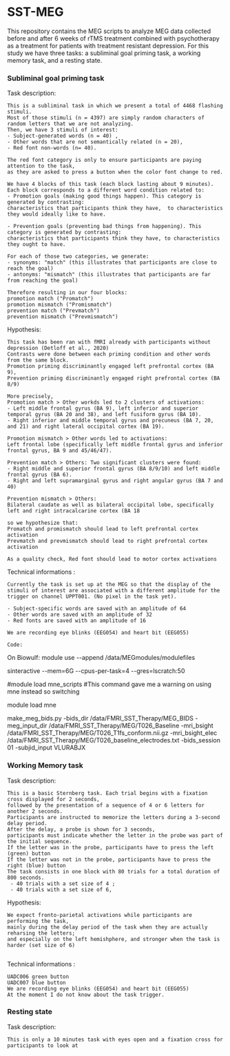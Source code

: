 # SST-MEG
This repository contains the MEG scripts to analyze MEG data collected before and after 6 weeks of rTMS treatment combined with psychotherapy as a treatment for patients with treatment resistant depression. 
For this study we have three tasks: a subliminal goal priming task, a working memory task, and a resting state.

### Subliminal goal priming task 


Task description:

```
This is a subliminal task in which we present a total of 4468 flashing stimuli.
Most of those stimuli (n = 4397) are simply random characters of random letters that we are not analyzing.
Then, we have 3 stimuli of interest:
- Subject-generated words (n = 40) ,
- Other words that are not semantically related (n = 20),
- Red font non-words (n= 40).

The red font category is only to ensure participants are paying attention to the task,
as they are asked to press a button when the color font change to red.

We have 4 blocks of this task (each block lasting about 9 minutes).
Each block corresponds to a different word condition related to:
- Promotion goals (making good things happen). This category is generated by contrasting:
characteristics that participants think they have,  to characteristics they would ideally like to have.

- Prevention goals (preventing bad things from happening). This category is generated by contrasting:
characteristics that participants think they have, to characteristics they ought to have.

For each of those two categories, we generate:
- synonyms: "match" (this illustrates that participants are close to reach the goal)
- antonyms: "mismatch" (this illustrates that participants are far from reaching the goal)

Therefore resulting in our four blocks:
promotion match ("Promatch")
promotion mismatch ("Promismatch")
prevention match ("Prevmatch")
prevention mismatch ("Prevmismatch")
```

Hypothesis:


```
This task has been ran with fMRI already with participants without depression (Detloff et al., 2020)
Contrasts were done between each priming condition and other words from the same block.
Promotion priming discriminantly engaged left prefrontal cortex (BA 9),
Prevention priming discriminantly engaged right prefrontal cortex (BA 8/9)

More precisely,
Promotion match > Other workds led to 2 clusters of activations:
- Left middle frontal gyrus (BA 9), left inferior and superior temporal gyrus (BA 20 and 38), and left fusiform gyrus (BA 10).
- Right inferior and middle temporal gyrus and precuneus (BA 7, 20, and 21) and right lateral occipital cortex (BA 19).

Promotion mismatch > Other words led to activations:
Left frontal lobe (specifically left middle frontal gyrus and inferior frontal gyrus, BA 9 and 45/46/47).

Prevention match > Others: Two significant clusters were found:
- Right middle and superior frontal gyrus (BA 8/9/10) and left middle frontal gyrus (BA 6).
- Right and left supramarginal gyrus and right angular gyrus (BA 7 and 40)

Prevention mismatch > Others: 
Bilateral caudate as well as bilateral occipital lobe, specifically left and right intracalcarine cortex (BA 18

so we hypothesize that:
Promatch and promismatch should lead to left prefrontal cortex activation
Prevmatch and prevmismatch should lead to right prefrontal cortex activation

As a quality check, Red font should lead to motor cortex activations
```


Technical informations :


```
Currently the task is set up at the MEG so that the display of the stimuli of interest are associated with a different amplitude for the trigger on channel UPPT001. (No pixel in the task yet).

- Subject-specific words are saved with an amplitude of 64
- Other words are saved with an amplitude of 32
- Red fonts are saved with an amplitude of 16

We are recording eye blinks (EEG054) and heart bit (EEG055) 

Code: 
```

On Biowulf: 
module use --append /data/MEGmodules/modulefiles

sinteractive --mem=6G --cpus-per-task=4 --gres=lscratch:50

#module load mne_scripts
#This command gave me a warning on using mne instead so switching

module load mne

make_meg_bids.py -bids_dir /data/FMRI_SST_Therapy/MEG_BIDS -meg_input_dir /data/FMRI_SST_Therapy/MEG/T026_Baseline -mri_bsight /data/FMRI_SST_Therapy/MEG/T026_T1fs_conform.nii.gz -mri_bsight_elec /data/FMRI_SST_Therapy/MEG/T026_baseline_electrodes.txt -bids_session 01 -subjid_input  VLURABJX




### Working Memory task 

Task description:

```
This is a basic Sternberg task. Each trial begins with a fixation cross displayed for 2 seconds,
followed by the presentation of a sequence of 4 or 6 letters for another 2 seconds.
Participants are instructed to memorize the letters during a 3-second delay period.
After the delay, a probe is shown for 3 seconds,
participants must indicate whether the letter in the probe was part of the initial sequence.
If the letter was in the probe, participants have to press the left (green) button
If the letter was not in the probe, participants have to press the right (blue) button
The task consists in one block with 80 trials for a total duration of 800 seconds. 
 - 40 trials with a set size of 4 ;
 - 40 trials with a set size of 6, 

```

Hypothesis:


```
We expect fronto-parietal activations while participants are performing the task,
mainly during the delay period of the task when they are actually reharsing the letters;
and especially on the left hemishphere, and stronger when the task is harder (set size of 6)


```


Technical informations :
```
UADC006 green button
UADC007 blue button
We are recording eye blinks (EEG054) and heart bit (EEG055) 
At the moment I do not know about the task trigger.

```

### Resting state 


Task description:

```
This is only a 10 minutes task with eyes open and a fixation cross for participants to look at
